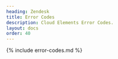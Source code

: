 ```yaml
---
heading: Zendesk
title: Error Codes
description: Cloud Elements Error Codes.
layout: docs
order: 40
---
```


{% include error-codes.md %}
